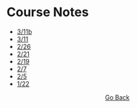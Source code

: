 # Course Notes
- [3/11b](https://github.com/cddesja/epsy8266/raw/master/course_materials/notes/11March2019b.pdf)
- [3/11](https://github.com/cddesja/epsy8266/raw/master/course_materials/notes/11March2019_Notes.pdf)
- [2/26](https://github.com/cddesja/epsy8266/raw/master/course_materials/notes/26feb2019_Notes.pdf)
- [2/21](https://github.com/cddesja/epsy8266/raw/master/course_materials/notes/21feb2019_Notes.pdf)
- [2/19](https://github.com/cddesja/epsy8266/raw/master/course_materials/notes/19feb2019_Notes.pdf)
- [2/7](https://github.com/cddesja/epsy8266/raw/master/course_materials/notes/7feb2019_Notes.pdf)
- [2/5](https://github.com/cddesja/epsy8266/raw/master/course_materials/notes/5Feb2019_Notes.pdf)
- [1/22](https://github.com/cddesja/epsy8266/raw/master/course_materials/notes/22jan2019_Notes.pdf)

<p align="center">
<a href="https://cddesja.github.io/epsy8266">Go Back</a>
</p>